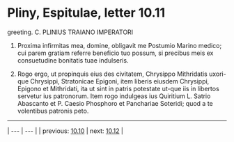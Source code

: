 # Pliny, Espitulae, letter 10.11

greeting. C. PLINIUS TRAIANO IMPERATORI



1. Proxima infirmitas mea, domine, obligavit me Postumio Marino medico; cui parem gratiam referre beneficio tuo possum, si precibus meis ex consuetudine bonitatis tuae indulseris.



2. Rogo ergo, ut propinquis eius des civitatem, Chrysippo Mithridatis uxori-que Chrysippi, Stratonicae Epigoni, item liberis eiusdem Chrysippi, Epigono et Mithridati, ita ut sint in patris potestate ut-que iis in libertos servetur ius patronorum. Item rogo indulgeas ius Quiritium L. Satrio Abascanto et P. Caesio Phosphoro et Panchariae Soteridi; quod a te volentibus patronis peto.



---

| --- | --- |
| previous: [10.10](../10.10/) | next: [10.12](../10.12/) |